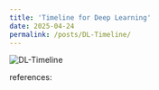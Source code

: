 ```yaml
---
title: 'Timeline for Deep Learning'
date: 2025-04-24
permalink: /posts/DL-Timeline/
---
```


![DL-Timeline](https://liyuhao.com.cn/images/posts/DL-Timeline.png)

references:

